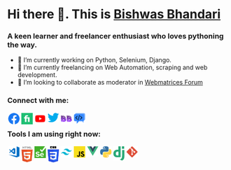 # Hi there 👋. This is [Bishwas Bhandari](https://bishwas.net)

### A keen learner and freelancer enthusiast who loves pythoning the way.

- 🔭 I’m currently working on Python, Selenium, Django.
- 🌱 I’m currently freelancing on Web Automation, scraping and web development.
- 👯 I’m looking to collaborate as moderator in [Webmatrices Forum](https://webmatrices.com/)

### Connect with me:

<a href="https://facebook.com/bishwasbh"><img align="left" style="margin:2px;" alt="Bishwas Bhandari Facebook" width="26px" src="fb.png" /></a>

<a href="https://fiverr.com/bishwasbh"><img align="left" style="margin:2px;" alt="Bishwas Bhandari Fiverr" width="26px" src="fiverr.png" /></a>

<a href="https://www.youtube.com/c/devbishwasbh"><img align="left" style="margin:2px;" alt="Bishwas Bhandari youtube" width="26px" src="yt.png" /></a>

<a href="https://twitter.com/BhBishwas"><img align="left" style="margin:2px;" alt="Bishwas Bhandari twitter" width="26px" src="twitter.png" /></a>

<a href="https://bishwas.webmatrices.com"><img align="left" style="margin:2px;" alt="Bishwas Bhandari portfolio" width="26px" src="bishwas.png" /></a>

<a href="https://webmatrices.com/u/bishwasbh"><img align="left" style="margin:2px;" alt="Bishwas Bhandari portfolio" width="26px" src="webmatrices.png" /></a>

<br />

### Tools I am using right now:

<img align="left" style="margin:2px;" style="margin:2px;" alt="Visual Studio Code" width="26px" src="vscode.png" />
<img align="left" style="margin:2px;" alt="HTML5" width="26px" src="html.png" />
<img align="left" style="margin:2px;" alt="git" width="26px" src="selenium.png" />
<img align="left" style="margin:2px;" alt="CSS3" width="26px" src="css.png" />
<img align="left" style="margin:2px;" alt="tailwind" width="26px" src="tailwind.png" />
<img align="left" style="margin:2px;" alt="js" width="26px" src="js.png" />
<img align="left" style="margin:2px;" alt="vue" width="26px" src="vue.png" />
<img align="left" style="margin:2px;" alt="python" width="26px" src="python.png" />
<img align="left" style="margin:2px;" alt="django" width="26px" src="django.png" />
<img align="left" style="margin:2px;" alt="git" width="26px" src="git.png" />

<br/>
<br/>
